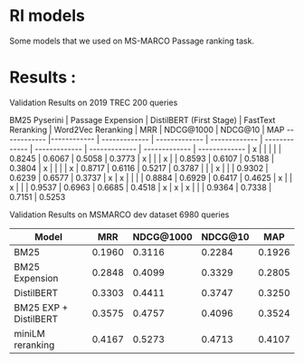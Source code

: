 # RI models
Some models that we used on MS-MARCO Passage ranking task.

# Results :
Validation Results on 2019 TREC 200 queries

BM25 Pyserini | Passage Expension | DistilBERT (First Stage) | FastText Reranking | Word2Vec Reranking | MRR | NDCG@1000 | NDCG@10 | MAP
------------ |------------ | ------------- | ------------- | ------------- | ------------- | ------------- | ------------- | ------------- | -------------
| x |  |  |  |  | 0.8245 | 0.6067 | 0.5058 | 0.3773
| x |  |  | x |  | 0.8593 | 0.6107 | 0.5188 | 0.3804
| x |  |  |  | x | 0.8717 | 0.6116 | 0.5217 | 0.3787
|  |  | x |  |  | 0.9302 | 0.6239 | 0.6577 | 0.3737
| x | x |  |  |  | 0.8884 | 0.6929 | 0.6417 | 0.4625
| x |  | x |  |  | 0.9537 | 0.6963 | 0.6685 | 0.4518
| x | x | x |  |  | 0.9364 | 0.7338 | 0.7151 | 0.5253


Validation Results on MSMARCO dev dataset 6980 queries


Model | MRR | NDCG@1000 | NDCG@10 | MAP
------------ |------------ | ------------- | ------------- | ------------- 
| BM25 | 0.1960 | 0.3116 | 0.2284 | 0.1926
| BM25 Expension | 0.2848 | 0.4099 | 0.3329 | 0.2805
| DistilBERT | 0.3303 | 0.4411 | 0.3747 | 0.3250
| BM25 EXP + DistilBERT | 0.3575 | 0.4757 | 0.4096 | 0.3524
| miniLM reranking | 0.4167 | 0.5273 | 0.4713 | 0.4107

